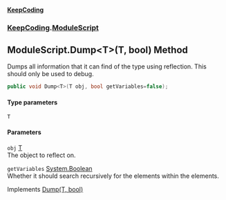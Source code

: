 #### [KeepCoding](index.md 'index')
### [KeepCoding](KeepCoding.md 'KeepCoding').[ModuleScript](ModuleScript.md 'KeepCoding.ModuleScript')
## ModuleScript.Dump&lt;T&gt;(T, bool) Method
Dumps all information that it can find of the type using reflection. This should only be used to debug.  
```csharp
public void Dump<T>(T obj, bool getVariables=false);
```
#### Type parameters
<a name='KeepCoding.ModuleScript.Dump.T.(T.bool).T'></a>
`T`  
  
#### Parameters
<a name='KeepCoding.ModuleScript.Dump.T.(T.bool).obj'></a>
`obj` [T](ModuleScript.Dump.rPFgKMTJ6Yx29zwCI4Mh5Q.md#KeepCoding.ModuleScript.Dump.T.(T.bool).T 'KeepCoding.ModuleScript.Dump&lt;T&gt;(T, bool).T')  
The object to reflect on.
  
<a name='KeepCoding.ModuleScript.Dump.T.(T.bool).getVariables'></a>
`getVariables` [System.Boolean](https://docs.microsoft.com/en-us/dotnet/api/System.Boolean 'System.Boolean')  
Whether it should search recursively for the elements within the elements.
  

Implements [Dump<T>(T, bool)](IDump.Dump.XVZkFQ1vamTg6HNQMK8XrA.md 'KeepCoding.IDump.Dump&lt;T&gt;(T, bool)')  
